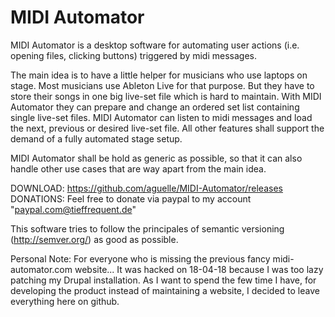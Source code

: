 MIDI Automator
======

MIDI Automator is a desktop software for automating user actions (i.e. opening files, clicking buttons) 
triggered by midi messages. 

The main idea is to have a little helper for musicians who use laptops on stage. 
Most musicians use Ableton Live for that purpose. But they have to store their songs
in one big live-set file which is hard to maintain. With MIDI Automator they can prepare and change
an ordered set list containing single live-set files. MIDI Automator can listen to midi messages and
load the next, previous or desired live-set file. All other features shall support the demand
of a fully automated stage setup.

MIDI Automator shall be hold as generic as possible, so that it can also handle other use cases 
that are way apart from the main idea.

DOWNLOAD: https://github.com/aguelle/MIDI-Automator/releases
DONATIONS: Feel free to donate via paypal to my account "paypal.com@tieffrequent.de"

This software tries to follow the principales of semantic versioning (http://semver.org/) as good as possible.

Personal Note:
For everyone who is missing the previous fancy midi-automator.com website... It was hacked on 18-04-18 because I was too lazy patching my Drupal installation. As I want to spend the few time I have, for developing the product instead of maintaining a website, I decided to leave everything here on github.
